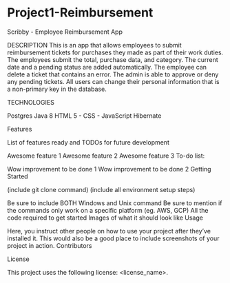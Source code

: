 # Project1-Reimbursement
Scribby - Employee Reimbursement App

DESCRIPTION
This is an app that allows employees to submit reimbursement tickets for purchases they made as part of their work duties. The employees submit the total, purchase data, and category. The current date and a pending status are added automatically. The employee can delete a ticket that contains an error.
The admin is able to approve or deny any pending tickets.
All users can change their personal information that is a non-primary key in the database.



TECHNOLOGIES

Postgres
Java 8
HTML 5 - CSS - JavaScript
Hibernate

Features

List of features ready and TODOs for future development

Awesome feature 1
Awesome feature 2
Awesome feature 3
To-do list:

Wow improvement to be done 1
Wow improvement to be done 2
Getting Started

(include git clone command) (include all environment setup steps)

Be sure to include BOTH Windows and Unix command
Be sure to mention if the commands only work on a specific platform (eg. AWS, GCP)
All the code required to get started
Images of what it should look like
Usage

Here, you instruct other people on how to use your project after they’ve installed it. This would also be a good place to include screenshots of your project in action.
Contributors


License

This project uses the following license: <license_name>.
